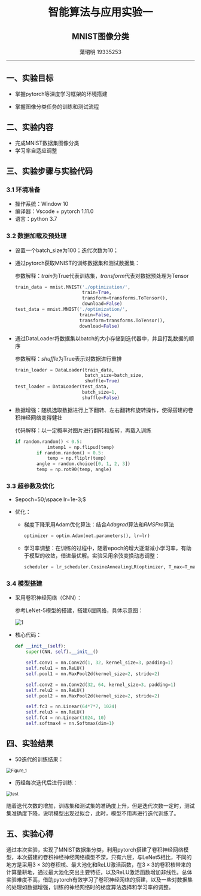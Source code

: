 # <center>智能算法与应用实验一</center>

## <center>MNIST图像分类</center>

<center>葉珺明 19335253</center>



---



## 一、实验目标

+ 掌握pytorch等深度学习框架的环境搭建 

+ 掌握图像分类任务的训练和测试流程



## 二、实验内容

+ 完成MNIST数据集图像分类
+ 学习率自适应调整



## 三、实验步骤与实验代码

### 3.1 环境准备

+ 操作系统：Window 10
+ 编译器：Vscode $+$ pytorch 1.11.0
+ 语言：python 3.7



### 3.2 数据加载及预处理

+ 设置一个batch_size为100；迭代次数为10；

+ 通过pytorch获取MNIST的训练数据集和测试数据集：

  参数解释：*train*为True代表训练集，*transform*代表对数据预处理为Tensor

  ```python
  train_data = mnist.MNIST('./optimization/', 
                           train=True, 
                           transform=transforms.ToTensor(), 
                           download=False)
  test_data = mnist.MNIST('./optimization/', 
                          train=False, 
                          transform=transforms.ToTensor(),
                          download=False)
  ```

+ 通过DataLoader将数据集以batch的大小存储到迭代器中，并且打乱数据的顺序

  参数解释：*shuffle*为True表示对数据进行重排

  ```python
  train_loader = DataLoader(train_data, 
                            batch_size=batch_size,
                            shuffle=True)
  test_loader = DataLoader(test_data, 
                           batch_size=1,
                           shuffle=False)
  ```

+ 数据增强：随机选取数据进行上下翻转、左右翻转和旋转操作，使得搭建的卷积神经网络变得健壮

  代码解释：以一定概率对图片进行翻转和旋转，再载入训练

  ```python
  if random.random() < 0.5:
              imtemp1 = np.flipud(temp)
          if random.random() < 0.5:
              temp = np.fliplr(temp)
          angle = random.choice([0, 1, 2, 3])
          temp = np.rot90(temp, angle)
  ```



### 3.3  超参数及优化

+ $epoch=50;\space lr=1e-3;$

+ 优化：

  + 梯度下降采用Adam优化算法：结合$Adagrad$算法和$RMSPro$算法

    ```python
    optimizer = optim.Adam(net.parameters(), lr=lr) 
    ```

  + 学习率调整：在训练的过程中，随着epoch的增大逐渐减小学习率，有助于模型的收敛，借进最优解。实验采用余弦变换动态调整：

    ```python
    scheduler = lr_scheduler.CosineAnnealingLR(optimizer, T_max=T_max, eta_min=eta_min)
    ```

    

### 3.4 模型搭建

+ 采用卷积神经网络（CNN）：

  参考LeNet-5模型的搭建，搭建$6$层网络，具体示意图：

  ![1](D:\1-HW\三下\智能算法\ex_MNIST\pic\1.png)

+ 核心代码：

  ```python
  def __init__(self):
      super(CNN, self).__init__()
  
      self.conv1 = nn.Conv2d(1, 32, kernel_size=3, padding=1)
      self.relu1 = nn.ReLU()
      self.pool1 = nn.MaxPool2d(kernel_size=2, stride=2)
  
      self.conv2 = nn.Conv2d(32, 64, kernel_size=3, padding=1)
      self.relu2 = nn.ReLU()
      self.pool2 = nn.MaxPool2d(kernel_size=2, stride=2)
  
      self.fc3 = nn.Linear(64*7*7, 1024)
      self.relu3 = nn.ReLU()
      self.fc4 = nn.Linear(1024, 10)
      self.softmax4 = nn.Softmax(dim=1)
  ```



<div STYLE="page-break-after: always;"></div>

## 四、实验结果

+ 50迭代的训练结果：

<img src="D:\1-HW\三下\智能算法\ex_MNIST\pic\train.png" alt="Figure_1" style="zoom:80%;" />

+ 历经每次迭代后进行训练：

<img src="D:\1-HW\三下\智能算法\ex_MNIST\pic\test.png" alt="test" style="zoom:80%;" />

随着迭代次数的增加，训练集和测试集的准确度上升，但是迭代次数一定时，测试集准确度下降，说明模型出现过拟合，此时，模型不用再进行迭代训练了。



## 五、实验心得

通过本次实验，实现了MNIST数据集分类，利用pytorch搭建了卷积神经网络模型，本次搭建的卷积神经神经网络模型不深，只有六层，与LeNet5相比，不同的地方是采用$3\times 3$的卷积核、最大池化和ReLU激活函数，在$3\times 3$的卷积核带来的计算量耕地，通过最大池化突出主要特征，以及ReLU激活函数增加非线性。总体实验难度不高，借助pytorch有效学习了卷积神经网络的搭建，以及一些对数据集的处理如数据增强，训练的神经网络时的梯度算法选择和学习率的调整。

